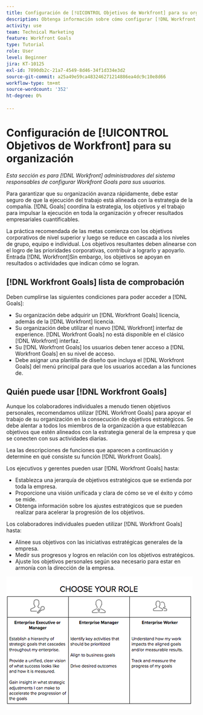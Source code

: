 ```yaml
---
title: Configuración de [!UICONTROL Objetivos de Workfront] para su organización
description: Obtenga información sobre cómo configurar [!DNL Workfront Goals] para su organización, de modo que pueda asegurarse de que la ejecución del trabajo está alineada con su estrategia.
activity: use
team: Technical Marketing
feature: Workfront Goals
type: Tutorial
role: User
level: Beginner
jira: KT-10125
exl-id: 7890db2c-21a7-4549-8d46-34f1d334e3d2
source-git-commit: a25a49e59ca483246271214886ea4dc9c10e8d66
workflow-type: tm+mt
source-wordcount: '352'
ht-degree: 0%

---
```


# Configuración de [!UICONTROL Objetivos de Workfront] para su organización

*Esta sección es para [!DNL Workfront] administradores del sistema responsables de configurar Workfront Goals para sus usuarios.*

Para garantizar que su organización avanza rápidamente, debe estar seguro de que la ejecución del trabajo está alineada con la estrategia de la compañía. [!DNL   Goals] coordina la estrategia, los objetivos y el trabajo para impulsar la ejecución en toda la organización y ofrecer resultados empresariales cuantificables.

La práctica recomendada de las metas comienza con los objetivos corporativos de nivel superior y luego se reduce en cascada a los niveles de grupo, equipo e individual. Los objetivos resultantes deben alinearse con el logro de las prioridades corporativas, contribuir a lograrlo y apoyarlo. Entrada [!DNL Workfront]Sin embargo, los objetivos se apoyan en resultados o actividades que indican cómo se logran.

## [!DNL Workfront Goals] lista de comprobación

Deben cumplirse las siguientes condiciones para poder acceder a [!DNL   Goals]:

* Su organización debe adquirir un [!DNL Workfront Goals] licencia, además de la [!DNL Workfront] licencia.
* Su organización debe utilizar el nuevo [!DNL Workfront] interfaz de experience. [!DNL Workfront Goals] no está disponible en el clásico [!DNL Workfront] interfaz.
* Su [!DNL Workfront Goals] los usuarios deben tener acceso a [!DNL Workfront Goals] en su nivel de acceso.
* Debe asignar una plantilla de diseño que incluya el [!DNL Workfront Goals] del menú principal para que los usuarios accedan a las funciones de.

## Quién puede usar [!DNL Workfront Goals]

Aunque los colaboradores individuales a menudo tienen objetivos personales, recomendamos utilizar [!DNL Workfront Goals] para apoyar el trabajo de su organización en la consecución de objetivos estratégicos. Se debe alentar a todos los miembros de la organización a que establezcan objetivos que estén alineados con la estrategia general de la empresa y que se conecten con sus actividades diarias.

Lea las descripciones de funciones que aparecen a continuación y determine en qué consiste su función [!DNL Workfront Goals].

Los ejecutivos y gerentes pueden usar [!DNL Workfront Goals] hasta:

* Establezca una jerarquía de objetivos estratégicos que se extienda por toda la empresa.
* Proporcione una visión unificada y clara de cómo se ve el éxito y cómo se mide.
* Obtenga información sobre los ajustes estratégicos que se pueden realizar para acelerar la progresión de los objetivos.

Los colaboradores individuales pueden utilizar [!DNL Workfront Goals] hasta:

* Alinee sus objetivos con las iniciativas estratégicas generales de la empresa.
* Medir sus progresos y logros en relación con los objetivos estratégicos.
* Ajuste los objetivos personales según sea necesario para estar en armonía con la dirección de la empresa.

![Gráfico de diferentes funciones para Workfront Goals](assets/01-workfront-goals-choose-your-role.png)
